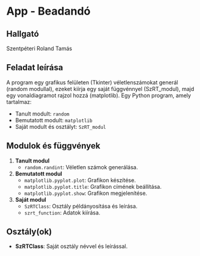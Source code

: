 # App - Beadandó

## Hallgató
Szentpéteri Roland Tamás

## Feladat leírása
A program egy grafikus felületen (Tkinter) véletlenszámokat generál (random modullal), ezeket kiírja egy saját függvénnyel (SzRT_modul), majd egy vonaldiagramot rajzol hozzá (matplotlib).
Egy Python program, amely tartalmaz:
- Tanult modult: `random`
- Bemutatott modult: `matplotlib`
- Saját modult és osztályt: `SzRT_modul`

## Modulok és függvények
1. **Tanult modul**
   - `random.randint`: Véletlen számok generálása.
2. **Bemutatott modul**
   - `matplotlib.pyplot.plot`: Grafikon készítése.
   - `matplotlib.pyplot.title`: Grafikon címének beállítása.
   - `matplotlib.pyplot.show`: Grafikon megjelenítése.
3. **Saját modul**
   - `SzRTClass`: Osztály példányosítása és leírása.
   - `szrt_function`: Adatok kiírása.

## Osztály(ok)
- **SzRTClass**: Saját osztály névvel és leírással.
